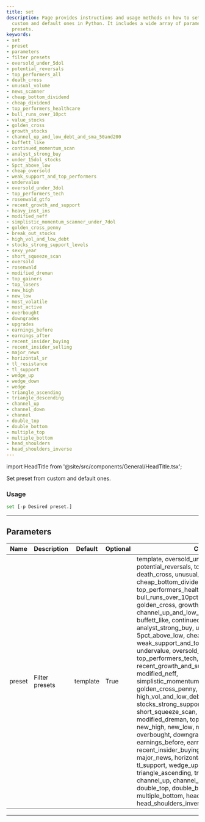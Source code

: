 ```yaml
---
title: set
description: Page provides instructions and usage methods on how to set presets from
  custom and default ones in Python. It includes a wide array of parameters for filtering
  presets.
keywords:
- set
- preset
- parameters
- filter presets
- oversold_under_5dol
- potential_reversals
- top_performers_all
- death_cross
- unusual_volume
- news_scanner
- cheap_bottom_dividend
- cheap_dividend
- top_performers_healthcare
- bull_runs_over_10pct
- value_stocks
- golden_cross
- growth_stocks
- channel_up_and_low_debt_and_sma_50and200
- buffett_like
- continued_momentum_scan
- analyst_strong_buy
- under_15dol_stocks
- 5pct_above_low
- cheap_oversold
- weak_support_and_top_performers
- undervalue
- oversold_under_3dol
- top_performers_tech
- rosenwald_gtfo
- recent_growth_and_support
- heavy_inst_ins
- modified_neff
- simplistic_momentum_scanner_under_7dol
- golden_cross_penny
- break_out_stocks
- high_vol_and_low_debt
- stocks_strong_support_levels
- sexy_year
- short_squeeze_scan
- oversold
- rosenwald
- modified_dreman
- top_gainers
- top_losers
- new_high
- new_low
- most_volatile
- most_active
- overbought
- downgrades
- upgrades
- earnings_before
- earnings_after
- recent_insider_buying
- recent_insider_selling
- major_news
- horizontal_sr
- tl_resistance
- tl_support
- wedge_up
- wedge_down
- wedge
- triangle_ascending
- triangle_descending
- channel_up
- channel_down
- channel
- double_top
- double_bottom
- multiple_top
- multiple_bottom
- head_shoulders
- head_shoulders_inverse
---
```


import HeadTitle from '@site/src/components/General/HeadTitle.tsx';

<HeadTitle title="stocks/screener/set - Reference | OpenBB Terminal Docs" />

Set preset from custom and default ones.

### Usage

```python
set [-p Desired preset.]
```

---

## Parameters

| Name | Description | Default | Optional | Choices |
| ---- | ----------- | ------- | -------- | ------- |
| preset | Filter presets | template | True | template, oversold_under_5dol, potential_reversals, top_performers_all, death_cross, unusual_volume, news_scanner, cheap_bottom_dividend, cheap_dividend, top_performers_healthcare, bull_runs_over_10pct, value_stocks, golden_cross, growth_stocks, channel_up_and_low_debt_and_sma_50and200, buffett_like, continued_momentum_scan, analyst_strong_buy, under_15dol_stocks, 5pct_above_low, cheap_oversold, weak_support_and_top_performers, undervalue, oversold_under_3dol, top_performers_tech, rosenwald_gtfo, recent_growth_and_support, heavy_inst_ins, modified_neff, simplistic_momentum_scanner_under_7dol, golden_cross_penny, break_out_stocks, high_vol_and_low_debt, stocks_strong_support_levels, sexy_year, short_squeeze_scan, oversold, rosenwald, modified_dreman, top_gainers, top_losers, new_high, new_low, most_volatile, most_active, overbought, downgrades, upgrades, earnings_before, earnings_after, recent_insider_buying, recent_insider_selling, major_news, horizontal_sr, tl_resistance, tl_support, wedge_up, wedge_down, wedge, triangle_ascending, triangle_descending, channel_up, channel_down, channel, double_top, double_bottom, multiple_top, multiple_bottom, head_shoulders, head_shoulders_inverse |

---
